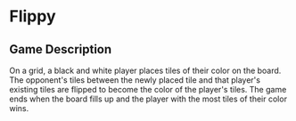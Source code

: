 # Flippy 

## Game Description 
On a grid, a black and white player places tiles of their color on the board. The opponent's tiles between the newly placed tile and 
that player's existing tiles are flipped to become the color of the player's tiles. The game ends when the board fills up and the player 
with the most tiles of their color wins.

